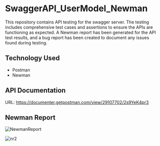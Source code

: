 
#  SwaggerAPI_UserModel_Newman

This repository contains API testing for the swagger server. The testing includes comprehensive test cases and assertions to ensure the APIs are functioning as expected. A Newman report has been generated for the API test results, and a bug report has been created to document any issues found during testing.


## Technology Used

- Postman
- Newman


## API Documentation
URL: https://documenter.getpostman.com/view/29107702/2s9YeK4pr3


## Newman Report

![NewmanReport](https://github.com/ObidulKadir/SwaggerAPI_UserModel_Newman/assets/39410598/314dde6b-aa0b-45e9-9a87-5cc93bf6910d)

![nr2](https://github.com/ObidulKadir/SwaggerAPI_UserModel_Newman/assets/39410598/c1c422e1-952c-4b0a-bd9c-a8aadd31e841)

